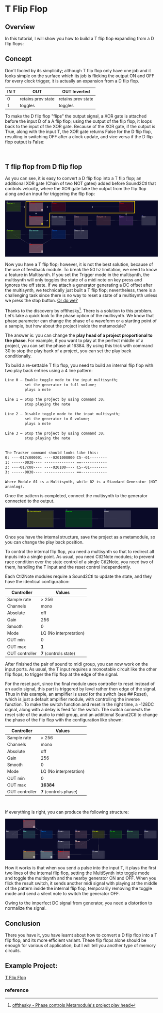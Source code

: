 # T Flip Flop

## Overview
In this tutorial, I will show you how to build a T flip flop expanding from a D flip flops:

## Concept
Don't fooled by its simplicity; although T flip flop only have one job and it looks simple on the surface which its job is flicking the output ON and OFF for every clock trigger, it is actually an expansion from a D flip flop.

| IN T | OUT                | OUT Inverted       |
|------|--------------------|--------------------|
| 0    | retains prev state | retains prev state |
| 1    | toggles            | toggles            |

To make the D flip flop "flips" the output signal, a XOR gate is attached before the input D of a A flip flop; using the output of the flip flop, it loops back to the input of the XOR gate. Because of the XOR gate, if the output is True, along with the input T, the XOR gate returns False for the D flip flop, resulting in switching OFF after a clock update, and vice versa if the D flip flop output is False:

<object data="../apps/circuitjs/circuitjs.html?ctz=CQAgjCAMB0l3BWcMBMcUHYMGZIA4UA2ATmIxAUgoqoQFMBaMMAKABkQAWbFLvKznD5UqEAGYBDADYBnOtUgsAHiGyFOfctgx4uxASBQaAKizCFehBIS7qQGBL053eAEzqSArlIAuDKXSu4FAhMJCsAOb2jrYaOhrOGiJmCEjWAnZWNomhKQk8sRSEGUmG1AgsAO4gWYW1nOZQVTXWXI3cTo2K1R1t2QWcnLrdXEMUKLqOkxNN1VPjk8V6NooASqPTuoK0MxC8YEIo0EhHSCLHLEA" width="100%" height="500vh"></object><br>

## T flip flop from D flip flop

As you can see, it is easy to convert a D flip flop into a T flip flop; an additional XOR gate (Chain of two NOT gates) added before Sound2Ctl that controls velocity, where the XOR gate take the output from the flip flop along and an input for triggering the flip flop:


![t ff from d ff](../images/memory_circuits/t_ff_f_d_ff.png)

Now you have a T flip flop; however, it is not the best solution, because of the use of feedback module. To break the 50 hz limitation, we need to know a feature in Multisynth. If you set the Trigger mode in the multisynth, the multisynth will only toggles the state of a midi note on key press and ignores the off state. If we attach a generator generating a DC offset after the multisynth, we technically just built a T flip flop; nevertheless, there is a challenging task since there is no way to reset a state of a multisynth unless we press the stop button. [Or do we?](https://www.youtube.com/watch?v=TN25ghkfgQA&feature=youtu.be)


Thanks to the discovery by offthesky[^offthesky]. There is a solution to this problem. Let’s take a quick look to the phase option of the multisynth. We know that phase parameter can change the phase of a waveform or a starting point of a sample, but how about the project inside the metamodule? 

The answer is: you can change the **play head of a project proportional to the phase**. For example, if you want to play at the perfect middle of a project, you can set the phase at 16384. By using this trick with command 30 to stop the play back of a project, you can set the play back conditionally.

To build a re-settable T flip flop, you need to build an internal flip flop with two play back entries using a 4 line pattern: 

```
Line 0 – Enable toggle mode to the input multisynth; 
         set the generator to full volume; 
         plays a note

Line 1 – Stop the project by using command 30;
         stop playing the note

Line 2 – Disable toggle mode to the input multisynth; 
         set the generator to 0 volume; 
         plays a note

Line 3 – Stop the project by using command 30;
         stop playing the note


The Tracker command should looks like this:
0: ----017c000001 ----0201008000 C5--01--------
1: ------0030---- -------------- ==------------
2: ----017c00---- ----020100---- C5--01--------
3: ------0030---- -------------- ==------------

Where Module 01 is a Multisynth, while 02 is a Standard Generator (NOT ananlog).
```

Once the pattern is completed, connect the multisynth to the generator connected to the output.

![t_ff_adv_in](../images/memory_circuits/t_ff_adv_in_mod.png)

Once you have the internal structure, save the project as a metamodule, so you can change the play back position.

To control the internal flip flop, you need a multisynth so that to redirect all inputs into a single point. As usual, you need Ctl2Note modules; to prevent race condition over the state control of a single Ctl2Note, you need two of them, handling the T input and the reset control independently. 

Each Ctl2Note modules require a Sound2Ctl to update the state, and they have the identical configuration:

| Controller     | Values                 |
|----------------|------------------------| 
| Sample rate    | > 256                  |
| Channels       | mono                   |
| Absolute       | off                    |
| Gain           | 256                    |
| Smooth         | 0                      |
| Mode           | LQ (No interpretation) |
| OUT min        | 0                      |
| OUT max        | **1**                  |
| OUT controller | **7** (controls state) |

After finished the pair of sound to midi group, you can now work on the input ports. As usual, the T input requires a monostable circuit like the other flip flops, to trigger the flip flop at the edge of the signal. 

For the reset part, since the final module uses controller to reset instead of an audio signal, this part is triggered by level rather then edge of the signal. Thus in this example, an amplifier is used for the switch (see ## Reset), which is just a default amplifier module, with controlling the inverse function. To make the switch function and reset in the right time, a -128DC signal, along with a delay is feed for the switch. The switch connects the reset side of the audio to midi group, and an additional Sound2Ctl to change the phase of the flip flop with the configuration like shown:

| Controller     | Values                 |
|----------------|------------------------| 
| Sample rate    | > 256                  |
| Channels       | mono                   |
| Absolute       | off                    |
| Gain           | 256                    |
| Smooth         | 0                      |
| Mode           | LQ (No interpretation) |
| OUT min        | 0                      |
| OUT max        | **16384**              |
| OUT controller | **7** (controls phase) |

<br>

If everything is right, you can produce the following structure:

![t_ff_adv_ext](../images/memory_circuits/t_ff_adv_ext.png)

How it works is that when you send a pulse into the input T, it plays the first two lines of the internal flip flop, setting the MultiSynth into toggle mode and toggle the multisynth and the nearby generator ON and OFF. When you flick the result switch, it sends another midi signal with playing at the middle of the pattern inside the internal flip flop, temporarily removing the toggle mode and send a silent note to switch the generator OFF.

Owing to the imperfect DC signal from generator, you need a distortion to normalize the signal.


## Conclusion

There you have it, you have learnt about how to convert a D flip flop into a T flip flop, and its more efficient variant. These flip flops alone should be enough for various of application, but I will tell you another type of memory circuits.

## Example Project:
[T Flip Flop](../example_projects/memories/2.4-T_Flip_Flops.sunvox)

### reference

[^offthesky]:[offthesky - Phase controls Metamodule's project play head](https://warmplace.ru/forum/viewtopic.php?p=21653#p21653)


